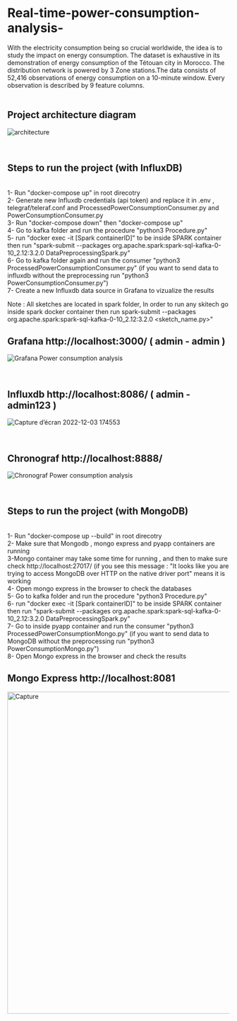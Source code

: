 # Real-time-power-consumption-analysis-
With the electricity consumption being so crucial worldwide, the idea is to study the impact on energy consumption. The dataset is exhaustive in its demonstration of energy consumption of the Tétouan city in Morocco. The distribution network is powered by 3 Zone stations.The data consists of 52,416 observations of energy consumption on a 10-minute window. Every observation is described by 9 feature columns.<br />
<br />

## Project architecture diagram
![architecture](https://user-images.githubusercontent.com/42595849/205466497-d2bd1f8b-2544-407e-aca3-9a20cb5349b1.png)

<br />

## Steps to run the project (with InfluxDB) 
<br />
1- Run "docker-compose up" in root direcotry<br />
2- Generate new Influxdb credentials (api token) and replace it in .env , telegraf/teleraf.conf and ProcessedPowerConsumptionConsumer.py and PowerConsumptionConsumer.py<br />
3- Run "docker-compose down" then "docker-compose up" <br />
4- Go to kafka folder and run the procedure "python3 Procedure.py" <br /> 
5- run "docker exec -it [Spark containerID]" to be inside SPARK container then run "spark-submit --packages org.apache.spark:spark-sql-kafka-0-10_2.12:3.2.0 DataPreprocessingSpark.py"<br /> 
6-  Go to kafka folder again and run the consumer "python3 ProcessedPowerConsumptionConsumer.py" (if you want to send data to influxdb without the preprocessing run "python3 PowerConsumptionConsumer.py") <br /> 
7- Create a new Influxdb data source in Grafana to vizualize the results<br />

Note : All sketches are located in spark folder, In order to run any skitech go inside spark docker container then run spark-submit --packages org.apache.spark:spark-sql-kafka-0-10_2.12:3.2.0 <sketch_name.py>"

## Grafana http://localhost:3000/ ( admin - admin )<br />

![Grafana Power consumption analysis](https://user-images.githubusercontent.com/17914107/205452043-caf37019-f17c-4d46-8858-b33cc54d5a9c.png)

<br />

## Influxdb http://localhost:8086/ ( admin - admin123 )<br />

![Capture d’écran 2022-12-03 174553](https://user-images.githubusercontent.com/17914107/205452057-55784235-5a5f-4fe5-b5ed-258c96c24719.png)

<br />

## Chronograf http://localhost:8888/
![Chronograf Power consumption analysis](https://user-images.githubusercontent.com/17914107/205452034-a7380b78-bae1-4797-a961-a2edfffd4d70.png)


<br />

## Steps to run the project (with MongoDB) 
<br />
1- Run "docker-compose up --build" in root direcotry<br />
2- Make sure that Mongodb , mongo express and pyapp containers are running<br />
3-Mongo container may take some time for running , and then to make sure check http://localhost:27017/ (if you see this message : "It looks like you are trying to access MongoDB over HTTP on the native driver port" means it is working <br /> 
4- Open mongo express in the browser to check the databases <br />
5- Go to kafka folder and run the procedure "python3 Procedure.py" <br /> 
6- run "docker exec -it [Spark containerID]" to be inside SPARK container then run "spark-submit --packages org.apache.spark:spark-sql-kafka-0-10_2.12:3.2.0 DataPreprocessingSpark.py"<br /> 
7-  Go to inside pyapp container and run the consumer "python3 ProcessedPowerConsumptionMongo.py" (if you want to send data to MongoDB without the preprocessing run "python3 PowerConsumptionMongo.py") <br /> 
8- Open Mongo express in the browser and check the results <br />

## Mongo Express http://localhost:8081 <br />

<img width="728" alt="Capture" src="https://user-images.githubusercontent.com/56035229/205452601-6269061f-3a02-41c6-9e65-5b9df93828e5.PNG">

